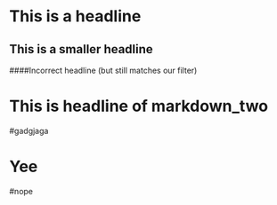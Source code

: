 # This is a headline

## This is a smaller headline

####Incorrect headline (but still matches our filter)
# This is headline of markdown_two

#gadgjaga

# Yee

#nope